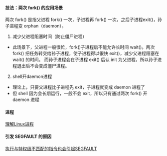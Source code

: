 #### 技法：两次 fork() 的应用场景
两次 fork() 是指父进程 fork() 一次，子进程再 fork() 一次，之后子进程exit()，孙子进程变 orphan（daemon）。
1. 减少父进程阻塞时间（防止僵尸进程）
- 此场景下，父进程一般很忙，fork()子进程后不能允许长时间 wait()。两次 fork() 把任务转交给孙子进程，使子进程得以很快 exit()，减少父进程阻塞在 wait() 的时间。 而孙子进程会在子进程 exit() 后认 init 为父进程，所以孙子进程退出后不会变成僵尸进程。
2. shell开daemon进程
- 理论上，只要父进程比子进程先 exit，子进程就变成 daemon 进程了
- 但 shell 因为会长期运行，一般不会 exit，所以只有通过两次 fork() 开 daemon 进程

#### 进程
[理解Linux进程](https://tobegit3hub1.gitbooks.io/understanding-linux-processes/content/)

#### 引发 SEGFAULT 的原因
[执行与特权级不匹配的指令也会引起SEGFAULT](https://stackoverflow.com/questions/22292963/is-there-a-list-of-errors-will-show-up-as-segfaults-when-they-are-not-really-r)
